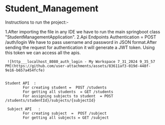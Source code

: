 # Student_Management

Instructions to run the project:-

1.After importing the file in any IDE we have to run the main springboot class "StudentManagementApplication".
2.Api Endpoints 
    Authentication = POST /auth/login
             We have to pass username and password in JSON format.After sending the request for authentication it will generate a JWT token.
             Using this token we can access all the apis.

     ![http___localhost_8080_auth_login - My Workspace 7_31_2024 9_35_57 PM](https://github.com/user-attachments/assets/83611af3-019d-448f-9e16-b657a454fcfe)
        
     
    Student API  : 
            For creating student =  POST /students
            For getting all students  = GET /students
            For assigning subjects to student  = POST /students/studentId}/subjects/{subjectId}

     Subject API   :
            For creating subject  =  POST /subject
            For getting all subjects = GET /subject

  
